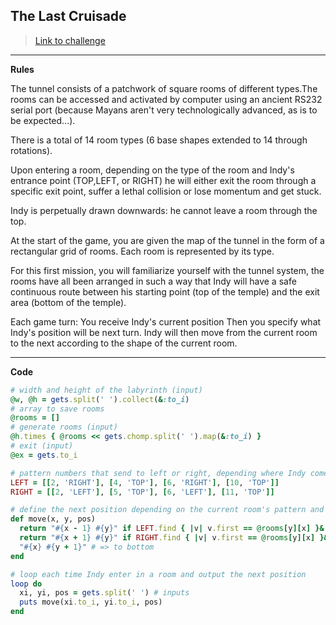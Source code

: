 
## The Last Cruisade

> [Link to challenge](https://www.codingame.com/ide/puzzle/the-last-crusade-episode-1)

---

**Rules**

The tunnel consists of a patchwork of square rooms of different types.The rooms can be accessed and activated by computer using an ancient RS232 serial port (because Mayans aren't very technologically advanced, as is to be expected...).

There is a total of 14 room types (6 base shapes extended to 14 through rotations).

Upon entering a room, depending on the type of the room and Indy's entrance point (TOP,LEFT, or RIGHT) he will either exit the room through a specific exit point, suffer a lethal collision or lose momentum and get stuck.

Indy is perpetually drawn downwards: he cannot leave a room through the top.

At the start of the game, you are given the map of the tunnel in the form of a rectangular grid of rooms. Each room is represented by its type.

For this first mission, you will familiarize yourself with the tunnel system, the rooms have all been arranged in such a way that Indy will have a safe continuous route between his starting point (top of the temple) and the exit area (bottom of the temple).

Each game turn:
You receive Indy's current position
Then you specify what Indy's position will be next turn.
Indy will then move from the current room to the next according to the shape of the current room.

---

**Code**

```ruby
# width and height of the labyrinth (input)
@w, @h = gets.split(' ').collect(&:to_i)
# array to save rooms
@rooms = []
# generate rooms (input)
@h.times { @rooms << gets.chomp.split(' ').map(&:to_i) }
# exit (input)
@ex = gets.to_i

# pattern numbers that send to left or right, depending where Indy comes from
LEFT = [[2, 'RIGHT'], [4, 'TOP'], [6, 'RIGHT'], [10, 'TOP']]
RIGHT = [[2, 'LEFT'], [5, 'TOP'], [6, 'LEFT'], [11, 'TOP']]

# define the next position depending on the current room's pattern and entrance
def move(x, y, pos)
  return "#{x - 1} #{y}" if LEFT.find { |v| v.first == @rooms[y][x] }&.last == pos # => to left
  return "#{x + 1} #{y}" if RIGHT.find { |v| v.first == @rooms[y][x] }&.last == pos # => to right
  "#{x} #{y + 1}" # => to bottom
end

# loop each time Indy enter in a room and output the next position
loop do
  xi, yi, pos = gets.split(' ') # inputs
  puts move(xi.to_i, yi.to_i, pos)
end
```
